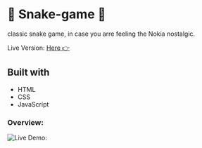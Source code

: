 # 🐍 Snake-game 🐍

classic snake game, in case you arre feeling the Nokia nostalgic.

Live Version: [Here 👉](https://diana2x.github.io/Snake-game/)

## Built with

- HTML
- CSS
- JavaScript

### Overview:

![Live Demo:](https://media.giphy.com/media/v1.Y2lkPTc5MGI3NjExMTUxZDBiODczYmVhOThjZjhmZDI4YWIwNmQ0MjRlNmFiM2YyMzNhYyZjdD1n/8kdyGhKtyRMmnmmuvW/giphy.gif)
